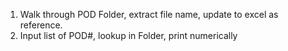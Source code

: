 1. Walk through POD Folder, extract file name, update to excel as reference.
2. Input list of POD#, lookup in Folder, print numerically

